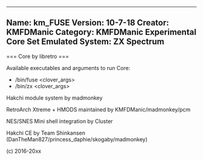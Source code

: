 -----------------------
Name: km_FUSE
Version: 10-7-18
Creator: KMFDManic
Category: KMFDManic Experimental Core Set
Emulated System: ZX Spectrum
-----------------------
=== Core by libretro ===

Available executables and arguments to run Core:
- /bin/fuse <rom> <clover_args>
- /bin/zx <rom> <clover_args>

Hakchi module system by madmonkey

RetroArch Xtreme + HMODS maintained by KMFDManic/madmonkey/pcm

NES/SNES Mini shell integration by Cluster

Hakchi CE by Team Shinkansen (DanTheMan827/princess_daphie/skogaby/madmonkey)

(c) 2016-20xx
